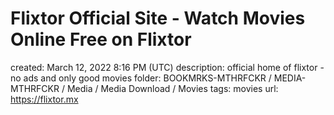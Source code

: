 # Flixtor Official Site - Watch Movies Online Free on Flixtor

created: March 12, 2022 8:16 PM (UTC)
description: official home of flixtor - no ads and only good movies
folder: BOOKMRKS-MTHRFCKR / MEDIA-MTHRFCKR / Media / Media Download / Movies
tags: movies
url: https://flixtor.mx